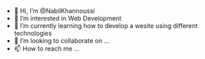 - 👋 Hi, I’m @NabilKhannoussi
- 👀 I’m interested in Web Development 
- 🌱 I’m currently learning how to develop a wesite using different technologies
- 💞️ I’m looking to collaborate on ...
- 📫 How to reach me ...

<!---
NabilKhannoussi/NabilKhannoussi is a ✨ special ✨ repository because its `README.md` (this file) appears on your GitHub profile.
You can click the Preview link to take a look at your changes.
--->
